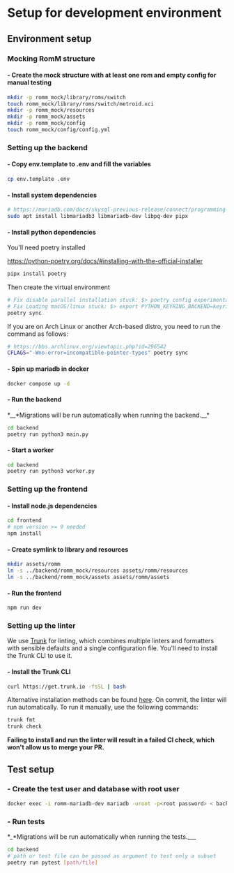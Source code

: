 # Setup for development environment

## Environment setup

### Mocking RomM structure

#### - Create the mock structure with at least one rom and empty config for manual testing

```sh
mkdir -p romm_mock/library/roms/switch
touch romm_mock/library/roms/switch/metroid.xci
mkdir -p romm_mock/resources
mkdir -p romm_mock/assets
mkdir -p romm_mock/config
touch romm_mock/config/config.yml
```

### Setting up the backend

#### - Copy env.template to .env and fill the variables

```sh
cp env.template .env
```

#### - Install system dependencies

```sh
# https://mariadb.com/docs/skysql-previous-release/connect/programming-languages/c/install/#Installation_via_Package_Repository_(Linux):
sudo apt install libmariadb3 libmariadb-dev libpq-dev pipx
```

#### - Install python dependencies

You'll need poetry installed

<https://python-poetry.org/docs/#installing-with-the-official-installer>

```sh
pipx install poetry
```

Then create the virtual environment

```sh
# Fix disable parallel installation stuck: $> poetry config experimental.new-installer false
# Fix Loading macOS/linux stuck: $> export PYTHON_KEYRING_BACKEND=keyring.backends.null.Keyring
poetry sync
```

If you are on Arch Linux or another Arch-based distro, you need to run the command as follows:

```sh
# https://bbs.archlinux.org/viewtopic.php?id=296542
CFLAGS="-Wno-error=incompatible-pointer-types" poetry sync
```

#### - Spin up mariadb in docker

```sh
docker compose up -d
```

#### - Run the backend

*\_\_*Migrations will be run automatically when running the backend.\_\_\*

```sh
cd backend
poetry run python3 main.py
```

#### - Start a worker

```sh
cd backend
poetry run python3 worker.py
```

### Setting up the frontend

#### - Install node.js dependencies

```sh
cd frontend
# npm version >= 9 needed
npm install
```

#### - Create symlink to library and resources

```sh
mkdir assets/romm
ln -s ../backend/romm_mock/resources assets/romm/resources
ln -s ../backend/romm_mock/assets assets/romm/assets
```

#### - Run the frontend

```sh
npm run dev
```

### Setting up the linter

We use [Trunk](https://trunk.io) for linting, which combines multiple linters and formatters with sensible defaults and a single configuration file. You'll need to install the Trunk CLI to use it.

#### - Install the Trunk CLI

```sh
curl https://get.trunk.io -fsSL | bash
```

Alternative installation methods can be found [here](https://docs.trunk.io/check/usage#install-the-cli). On commit, the linter will run automatically. To run it manually, use the following commands:

```sh
trunk fmt
trunk check
```

**Failing to install and run the linter will result in a failed CI check, which won't allow us to merge your PR.**

## Test setup

### - Create the test user and database with root user

```sh
docker exec -i romm-mariadb-dev mariadb -uroot -p<root password> < backend/romm_test/setup.sql
```

### - Run tests

*\_*Migrations will be run automatically when running the tests.\_\_\_

```sh
cd backend
# path or test file can be passed as argument to test only a subset
poetry run pytest [path/file]
```
